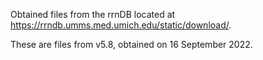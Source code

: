 Obtained files from the rrnDB located at https://rrndb.umms.med.umich.edu/static/download/.

These are files from v5.8, obtained on 16 September 2022.
